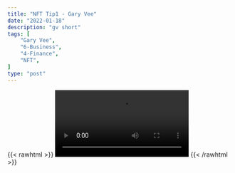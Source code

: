 ```yaml
---
title: "NFT Tip1 - Gary Vee"
date: "2022-01-18"
description: "gv short"
tags: [
    "Gary Vee",
    "6-Business",
    "4-Finance",
    "NFT",
]
type: "post"
---
```

{{< rawhtml >}}
    <video width="auto" height="auto" controls>
        <source src="https://clips.dev00ps.com/Gary%20Vee/trading_nfts1.mp4" type="video/mp4"> 
    </video>
{{< /rawhtml >}}